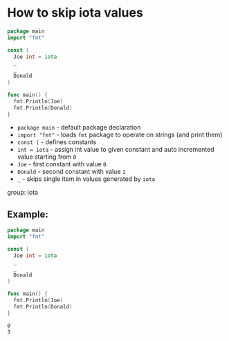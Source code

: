 # How to skip iota values

```go
package main
import "fmt"

const (
  Joe int = iota
  _
  _
  Donald
)

func main() {
  fmt.Println(Joe)
  fmt.Println(Donald)
}
```

- `package main` - default package declaration
- `import "fmt"` - loads `fmt` package to operate on strings (and print them)
- `const (` - defines constants
- `int = iota` - assign int value to given constant and auto incremented value starting from `0`
- `Joe` - first constant with value `0`
- `Donald` - second constant with value `1`
- `_` - skips single item in values generated by `iota`

group: iota

## Example: 
```go
package main
import "fmt"

const (
  Joe int = iota
  _
  _
  Donald
)

func main() {
  fmt.Println(Joe)
  fmt.Println(Donald)
}
```
```
0
3

```

